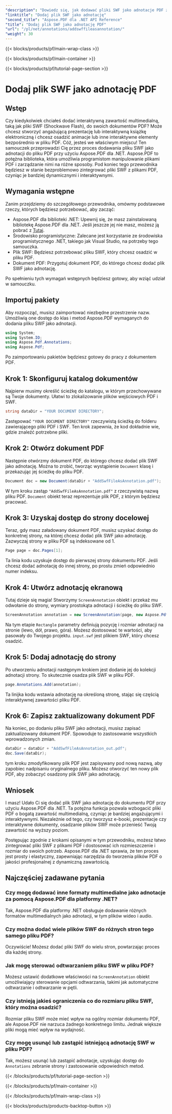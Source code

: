 ```yaml
---
"description": "Dowiedz się, jak dodawać pliki SWF jako adnotacje PDF za pomocą Aspose.PDF dla platformy .NET. Ulepsz swoje pliki PDF za pomocą interaktywnej zawartości multimedialnej dzięki temu szczegółowemu samouczkowi."
"linktitle": "Dodaj plik SWF jako adnotację"
"second_title": "Aspose.PDF dla .NET API Reference"
"title": "Dodaj plik SWF jako adnotację PDF"
"url": "/pl/net/annotations/addswffileasannotation/"
"weight": 30
---
```


{{< blocks/products/pf/main-wrap-class >}}

{{< blocks/products/pf/main-container >}}

{{< blocks/products/pf/tutorial-page-section >}}

# Dodaj plik SWF jako adnotację PDF

## Wstęp

Czy kiedykolwiek chciałeś dodać interaktywną zawartość multimedialną, taką jak pliki SWF (Shockwave Flash), do swoich dokumentów PDF? Może chcesz stworzyć angażującą prezentację lub interaktywną książkę elektroniczną i chcesz osadzić animacje lub inne interaktywne elementy bezpośrednio w pliku PDF. Cóż, jesteś we właściwym miejscu! Ten samouczek przeprowadzi Cię przez proces dodawania pliku SWF jako adnotacji do pliku PDF przy użyciu Aspose.PDF dla .NET. Aspose.PDF to potężna biblioteka, która umożliwia programistom manipulowanie plikami PDF i zarządzanie nimi na różne sposoby. Pod koniec tego przewodnika będziesz w stanie bezproblemowo zintegrować pliki SWF z plikami PDF, czyniąc je bardziej dynamicznymi i interaktywnymi.

## Wymagania wstępne

Zanim przejdziemy do szczegółowego przewodnika, omówmy podstawowe rzeczy, których będziesz potrzebować, aby zacząć:

- Aspose.PDF dla biblioteki .NET: Upewnij się, że masz zainstalowaną bibliotekę Aspose.PDF dla .NET. Jeśli jeszcze jej nie masz, możesz ją pobrać z [Tutaj](https://releases.aspose.com/pdf/net/).
- Środowisko programistyczne: Zalecane jest korzystanie ze środowiska programistycznego .NET, takiego jak Visual Studio, na potrzeby tego samouczka.
- Plik SWF: Będziesz potrzebować pliku SWF, który chcesz osadzić w pliku PDF.
- Dokument PDF: Przygotuj dokument PDF, do którego chcesz dodać plik SWF jako adnotację.

Po spełnieniu tych wymagań wstępnych będziesz gotowy, aby wziąć udział w samouczku.

## Importuj pakiety

Aby rozpocząć, musisz zaimportować niezbędne przestrzenie nazw. Umożliwią one dostęp do klas i metod Aspose.PDF wymaganych do dodania pliku SWF jako adnotacji.

```csharp
using System;
using System.IO;
using Aspose.Pdf.Annotations;
using Aspose.Pdf;
```

Po zaimportowaniu pakietów będziesz gotowy do pracy z dokumentem PDF.

## Krok 1: Skonfiguruj katalog dokumentów

Najpierw musimy określić ścieżkę do katalogu, w którym przechowywane są Twoje dokumenty. Ułatwi to zlokalizowanie plików wejściowych PDF i SWF.

```csharp
string dataDir = "YOUR DOCUMENT DIRECTORY";
```

Zastępować `"YOUR DOCUMENT DIRECTORY"` rzeczywistą ścieżką do folderu zawierającego pliki PDF i SWF. Ten krok zapewnia, że kod dokładnie wie, gdzie znaleźć potrzebne pliki.

## Krok 2: Otwórz dokument PDF

Następnie otwórzmy dokument PDF, do którego chcesz dodać plik SWF jako adnotację. Można to zrobić, tworząc wystąpienie `Document` klasę i przekazując jej ścieżkę do pliku PDF.

```csharp
Document doc = new Document(dataDir + "AddSwfFileAsAnnotation.pdf");
```

W tym kroku zastąp `"AddSwfFileAsAnnotation.pdf"` z rzeczywistą nazwą pliku PDF. `Document` obiekt teraz reprezentuje plik PDF, z którym będziesz pracować.

## Krok 3: Uzyskaj dostęp do strony docelowej

Teraz, gdy masz załadowany dokument PDF, musisz uzyskać dostęp do konkretnej strony, na której chcesz dodać plik SWF jako adnotację. Zazwyczaj strony w pliku PDF są indeksowane od 1.

```csharp
Page page = doc.Pages[1];
```

Ta linia kodu uzyskuje dostęp do pierwszej strony dokumentu PDF. Jeśli chcesz dodać adnotację do innej strony, po prostu zmień odpowiednio numer indeksu.

## Krok 4: Utwórz adnotację ekranową

Tutaj dzieje się magia! Stworzymy `ScreenAnnotation` obiekt i przekaż mu odwołanie do strony, wymiary prostokąta adnotacji i ścieżkę do pliku SWF.

```csharp
ScreenAnnotation annotation = new ScreenAnnotation(page, new Aspose.Pdf.Rectangle(0, 400, 600, 700), dataDir + "input.swf");
```

Na tym etapie `Rectangle` parametry definiują pozycję i rozmiar adnotacji na stronie (lewo, dół, prawo, góra). Możesz dostosować te wartości, aby pasowały do Twojego projektu. `input.swf` jest plikiem SWF, który chcesz osadzić.

## Krok 5: Dodaj adnotację do strony

Po utworzeniu adnotacji następnym krokiem jest dodanie jej do kolekcji adnotacji strony. To skutecznie osadza plik SWF w pliku PDF.

```csharp
page.Annotations.Add(annotation);
```

Ta linijka kodu wstawia adnotację na określoną stronę, stając się częścią interaktywnej zawartości pliku PDF.

## Krok 6: Zapisz zaktualizowany dokument PDF

Na koniec, po dodaniu pliku SWF jako adnotacji, musisz zapisać zaktualizowany dokument PDF. Spowoduje to zastosowanie wszystkich wprowadzonych zmian.

```csharp
dataDir = dataDir + "AddSwfFileAsAnnotation_out.pdf";
doc.Save(dataDir);
```

tym kroku zmodyfikowany plik PDF jest zapisywany pod nową nazwą, aby zapobiec nadpisaniu oryginalnego pliku. Możesz otworzyć ten nowy plik PDF, aby zobaczyć osadzony plik SWF jako adnotację.

## Wniosek

I masz! Udało Ci się dodać plik SWF jako adnotację do dokumentu PDF przy użyciu Aspose.PDF dla .NET. Ta potężna funkcja pozwala wzbogacić pliki PDF o bogatą zawartość multimedialną, czyniąc je bardziej angażującymi i interaktywnymi. Niezależnie od tego, czy tworzysz e-booki, prezentacje czy interaktywne dokumenty, osadzanie plików SWF może przenieść Twoją zawartość na wyższy poziom.

Postępując zgodnie z krokami opisanymi w tym przewodniku, możesz łatwo zintegrować pliki SWF z plikami PDF i dostosować ich rozmieszczenie i rozmiar do swoich potrzeb. Aspose.PDF dla .NET sprawia, że ten proces jest prosty i elastyczny, zapewniając narzędzia do tworzenia plików PDF o jakości profesjonalnej z dynamiczną zawartością.

## Najczęściej zadawane pytania

### Czy mogę dodawać inne formaty multimedialne jako adnotacje za pomocą Aspose.PDF dla platformy .NET?
Tak, Aspose.PDF dla platformy .NET obsługuje dodawanie różnych formatów multimedialnych jako adnotacji, w tym plików wideo i audio.

### Czy można dodać wiele plików SWF do różnych stron tego samego pliku PDF?
Oczywiście! Możesz dodać pliki SWF do wielu stron, powtarzając proces dla każdej strony.

### Jak mogę sterować odtwarzaniem pliku SWF w pliku PDF?
Możesz ustawić dodatkowe właściwości na `ScreenAnnotation` obiekt umożliwiający sterowanie opcjami odtwarzania, takimi jak automatyczne odtwarzanie i odtwarzanie w pętli.

### Czy istnieją jakieś ograniczenia co do rozmiaru pliku SWF, który można osadzić?
Rozmiar pliku SWF może mieć wpływ na ogólny rozmiar dokumentu PDF, ale Aspose.PDF nie narzuca żadnego konkretnego limitu. Jednak większe pliki mogą mieć wpływ na wydajność.

### Czy mogę usunąć lub zastąpić istniejącą adnotację SWF w pliku PDF?
Tak, możesz usunąć lub zastąpić adnotacje, uzyskując dostęp do `Annotations` zebranie strony i zastosowanie odpowiednich metod.

{{< /blocks/products/pf/tutorial-page-section >}}

{{< /blocks/products/pf/main-container >}}

{{< /blocks/products/pf/main-wrap-class >}}

{{< blocks/products/products-backtop-button >}}